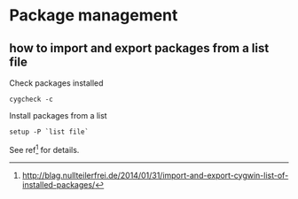 # Package management

## how to import and export packages from a list file

Check packages installed

	cygcheck -c

Install packages from a list

	setup -P `list file`

See ref[^1] for details.

[^1]: http://blag.nullteilerfrei.de/2014/01/31/import-and-export-cygwin-list-of-installed-packages/

